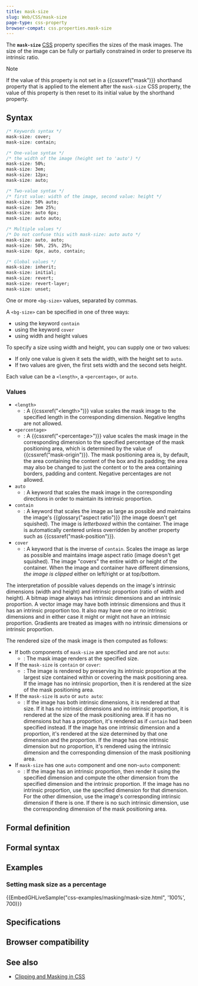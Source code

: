 ```yaml
---
title: mask-size
slug: Web/CSS/mask-size
page-type: css-property
browser-compat: css.properties.mask-size
---
```




The **`mask-size`** [CSS](/Web/CSS) property specifies the sizes of the mask images. The size of the image can be fully or partially constrained in order to preserve its intrinsic ratio.

> [!NOTE]
> If the value of this property is not set in a {{cssxref("mask")}} shorthand property that is applied to the element after the `mask-size` CSS property, the value of this property is then reset to its initial value by the shorthand property.

## Syntax

```css
/* Keywords syntax */
mask-size: cover;
mask-size: contain;

/* One-value syntax */
/* the width of the image (height set to 'auto') */
mask-size: 50%;
mask-size: 3em;
mask-size: 12px;
mask-size: auto;

/* Two-value syntax */
/* first value: width of the image, second value: height */
mask-size: 50% auto;
mask-size: 3em 25%;
mask-size: auto 6px;
mask-size: auto auto;

/* Multiple values */
/* Do not confuse this with mask-size: auto auto */
mask-size: auto, auto;
mask-size: 50%, 25%, 25%;
mask-size: 6px, auto, contain;

/* Global values */
mask-size: inherit;
mask-size: initial;
mask-size: revert;
mask-size: revert-layer;
mask-size: unset;
```

One or more `<bg-size>` values, separated by commas.

A `<bg-size>` can be specified in one of three ways:

- using the keyword `contain`
- using the keyword `cover`
- using width and height values

To specify a size using width and height, you can supply one or two values:

- If only one value is given it sets the width, with the height set to `auto`.
- If two values are given, the first sets width and the second sets height.

Each value can be a `<length>`, a `<percentage>`, or `auto`.

### Values

- `<length>`
  - : A {{cssxref("&lt;length&gt;")}} value scales the mask image to the specified length in the corresponding dimension. Negative lengths are not allowed.
- `<percentage>`
  - : A {{cssxref("&lt;percentage&gt;")}} value scales the mask image in the corresponding dimension to the specified percentage of the mask positioning area, which is determined by the value of {{cssxref("mask-origin")}}. The mask positioning area is, by default, the area containing the content of the box and its padding; the area may also be changed to just the content or to the area containing borders, padding and content. Negative percentages are not allowed.
- `auto`
  - : A keyword that scales the mask image in the corresponding directions in order to maintain its intrinsic proportion.
- `contain`
  - : A keyword that scales the image as large as possible and maintains the image's {{glossary("aspect ratio")}} (the image doesn't get squished). The image is _letterboxed_ within the container. The image is automatically centered unless overridden by another property such as {{cssxref("mask-position")}}.
- `cover`
  - : A keyword that is the inverse of `contain`. Scales the image as large as possible and maintains image aspect ratio (image doesn't get squished). The image "covers" the entire width or height of the container. When the image and container have different dimensions, _the image is clipped_ either on left/right or at top/bottom.

The interpretation of possible values depends on the image's intrinsic dimensions (width and height) and intrinsic proportion (ratio of width and height). A bitmap image always has intrinsic dimensions and an intrinsic proportion. A vector image may have both intrinsic dimensions and thus it has an intrinsic proportion too. It also may have one or no intrinsic dimensions and in either case it might or might not have an intrinsic proportion. Gradients are treated as images with no intrinsic dimensions or intrinsic proportion.

The rendered size of the mask image is then computed as follows:

- If both components of `mask-size` are specified and are not `auto`:
  - : The mask image renders at the specified size.
- If the `mask-size` is `contain` or `cover`:
  - : The image is rendered by preserving its intrinsic proportion at the largest size contained within or covering the mask positioning area. If the image has no intrinsic proportion, then it is rendered at the size of the mask positioning area.
- If the `mask-size` is `auto` or `auto auto`:
  - : If the image has both intrinsic dimensions, it is rendered at that size. If it has no intrinsic dimensions and no intrinsic proportion, it is rendered at the size of the mask positioning area. If it has no dimensions but has a proportion, it's rendered as if `contain` had been specified instead. If the image has one intrinsic dimension and a proportion, it's rendered at the size determined by that one dimension and the proportion. If the image has one intrinsic dimension but no proportion, it's rendered using the intrinsic dimension and the corresponding dimension of the mask positioning area.
- If `mask-size` has one `auto` component and one non-`auto` component:
  - : If the image has an intrinsic proportion, then render it using the specified dimension and compute the other dimension from the specified dimension and the intrinsic proportion. If the image has no intrinsic proportion, use the specified dimension for that dimension. For the other dimension, use the image's corresponding intrinsic dimension if there is one. If there is no such intrinsic dimension, use the corresponding dimension of the mask positioning area.

## Formal definition



## Formal syntax



## Examples

### Setting mask size as a percentage

{{EmbedGHLiveSample("css-examples/masking/mask-size.html", '100%', 700)}}

## Specifications



## Browser compatibility



## See also

- [Clipping and Masking in CSS](https://css-tricks.com/clipping-masking-css/)
